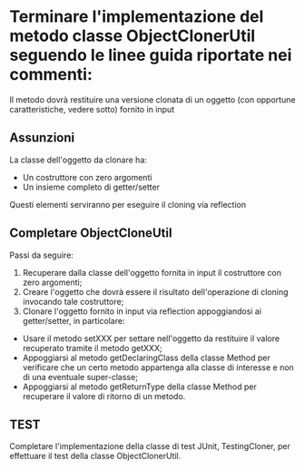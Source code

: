 # Terminare l'implementazione del metodo classe ObjectClonerUtil seguendo le linee guida riportate nei commenti:

Il metodo dovrà restituire una versione clonata di un oggetto (con opportune caratteristiche, vedere sotto) fornito in input

## Assunzioni
La classe dell'oggetto da clonare ha:
* Un costruttore con zero argomenti
* Un insieme completo di getter/setter
  
Questi elementi serviranno per eseguire il cloning via reflection

## Completare ObjectCloneUtil
Passi da seguire:
1. Recuperare dalla classe dell'oggetto fornita in input il costruttore con zero argomenti;
2. Creare l'oggetto che dovrà essere il risultato dell'operazione di cloning invocando tale costruttore;
3. Clonare l'oggetto fornito in input via reflection appoggiandosi ai getter/setter, in particolare:
  * Usare il metodo setXXX per settare nell'oggetto da restituire il valore recuperato tramite il metodo getXXX;
  * Appoggiarsi al metodo getDeclaringClass della classe Method per verificare che un certo metodo appartenga alla classe di interesse e non di una eventuale super-classe;
  * Appoggiarsi al metodo getReturnType della classe Method per recuperare il valore di ritorno di un metodo.

## TEST
Completare l'implementazione della classe di test JUnit, TestingCloner, per effettuare il test della classe ObjectClonerUtil.

